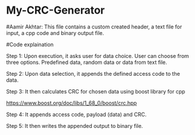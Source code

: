 # My-CRC-Generator

#Aamir Akhtar:
This file contains a custom created header, a text file for input, a cpp code and binary output file.

#Code explaination

Step 1: Upon execution, it asks user for data choice. User can choose from three options. Predefined data, random data or data from text file.

Step 2: Upon data selection, it appends the defined access code to the data.

Step 3: It then calculates CRC for chosen data using boost library for cpp

https://www.boost.org/doc/libs/1_68_0/boost/crc.hpp

Step 4: It appends access code, payload (data) and CRC.

Step 5: It then writes the appended output to binary file.
